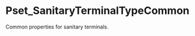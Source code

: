 # Pset_SanitaryTerminalTypeCommon

Common properties for sanitary terminals.
<!-- end of short definition -->

